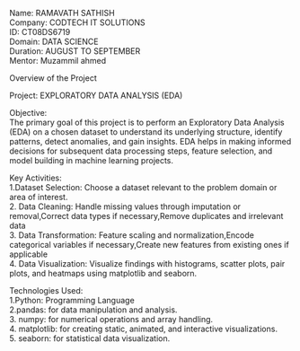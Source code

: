 Name: RAMAVATH SATHISH   
Company: CODTECH IT SOLUTIONS   
ID: CT08DS6719   
Domain: DATA SCIENCE   
Duration: AUGUST TO SEPTEMBER   
Mentor: Muzammil ahmed

Overview of the Project

Project: EXPLORATORY DATA ANALYSIS (EDA)

Objective:        
 The primary goal of this project is to perform an Exploratory Data Analysis (EDA) on a chosen dataset to understand its underlying structure, identify patterns, detect anomalies, and gain insights. EDA helps in 
  making informed decisions for subsequent data processing steps, feature selection, and model building in machine learning projects.

Key Activities:         
  1.Dataset Selection: Choose a dataset relevant to the problem domain or area of interest.    
  2. Data Cleaning: Handle missing values through imputation or removal,Correct data types if necessary,Remove duplicates and irrelevant data     
  3. Data Transformation: Feature scaling and normalization,Encode categorical variables if necessary,Create new features from existing ones if applicable    
  4. Data Visualization: Visualize findings with histograms, scatter plots, pair plots, and heatmaps using matplotlib and seaborn.     

Technologies Used:         
 1.Python: Programming Language     
 2.pandas: for data manipulation and analysis.     
 3. numpy: for numerical operations and array handling.     
 4. matplotlib: for creating static, animated, and interactive visualizations.    
 5. seaborn: for statistical data visualization.  




